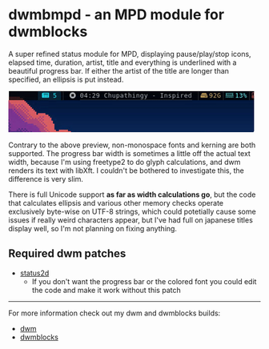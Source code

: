 # dwmbmpd - an MPD module for dwmblocks

A super refined status module for MPD, displaying pause/play/stop icons, elapsed time,
duration, artist, title and everything is underlined with a beautiful progress bar.
If either the artist of the title are longer than specified, an ellipsis is put instead.

![preview](preview.gif)

Contrary to the above preview, non-monospace fonts and kerning are both supported.
The progress bar width is sometimes a little off the actual text width, because
I'm using freetype2 to do glyph calculations, and dwm renders its text with libXft.
I couldn't be bothered to investigate this, the difference is very slim.

There is full Unicode support **as far as width calculations go**, but the code that calculates
ellipsis and various other memory checks operate exclusively byte-wise on UTF-8 strings,
which could potetially cause some issues if really weird characters appear, but I've had
full on japanese titles display well, so I'm not planning on fixing anything.

## Required dwm patches

- [status2d](https://dwm.suckless.org/patches/status2d/)
    - If you don't want the progress bar or the colored font you could edit the code and make it work without this patch

---

For more information check out my dwm and dwmblocks builds:

- [dwm](https://github.com/randoragon/dwm)
- [dwmblocks](https://github.com/randoragon/dwmblocks)
